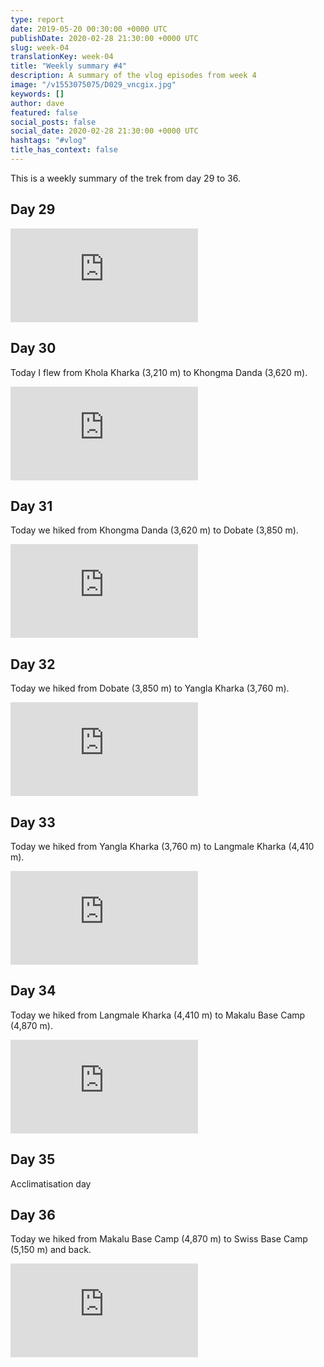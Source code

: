 ```yaml
---
type: report
date: 2019-05-20 00:30:00 +0000 UTC
publishDate: 2020-02-28 21:30:00 +0000 UTC
slug: week-04
translationKey: week-04
title: "Weekly summary #4"
description: A summary of the vlog episodes from week 4
image: "/v1553075075/D029_vncgix.jpg"
keywords: []
author: dave
featured: false
social_posts: false
social_date: 2020-02-28 21:30:00 +0000 UTC
hashtags: "#vlog"
title_has_context: false
---
```


This is a weekly summary of the trek from day 29 to 36.


## Day 29




<iframe class="youtube75" src="https://www.youtube.com/embed/TYq1Pcgg3Ao" frameborder="0" allow="accelerometer; autoplay; encrypted-media; gyroscope; picture-in-picture" allowfullscreen></iframe>


## Day 30


Today I flew from Khola Kharka (3,210 m) to Khongma Danda (3,620 m).

<iframe class="youtube75" src="https://www.youtube.com/embed/bcWvmnM5OAM" frameborder="0" allow="accelerometer; autoplay; encrypted-media; gyroscope; picture-in-picture" allowfullscreen></iframe>


## Day 31


Today we hiked from Khongma Danda (3,620 m) to Dobate (3,850 m).

<iframe class="youtube75" src="https://www.youtube.com/embed/W4N9L1LIDO4" frameborder="0" allow="accelerometer; autoplay; encrypted-media; gyroscope; picture-in-picture" allowfullscreen></iframe>


## Day 32


Today we hiked from Dobate (3,850 m) to Yangla Kharka (3,760 m).

<iframe class="youtube75" src="https://www.youtube.com/embed/HEsO_xwUu4Q" frameborder="0" allow="accelerometer; autoplay; encrypted-media; gyroscope; picture-in-picture" allowfullscreen></iframe>


## Day 33


Today we hiked from Yangla Kharka (3,760 m) to Langmale Kharka (4,410 m).

<iframe class="youtube75" src="https://www.youtube.com/embed/og0CchPzNdU" frameborder="0" allow="accelerometer; autoplay; encrypted-media; gyroscope; picture-in-picture" allowfullscreen></iframe>


## Day 34


Today we hiked from Langmale Kharka (4,410 m) to Makalu Base Camp (4,870 m).

<iframe class="youtube75" src="https://www.youtube.com/embed/Yxc-P05aA68" frameborder="0" allow="accelerometer; autoplay; encrypted-media; gyroscope; picture-in-picture" allowfullscreen></iframe>


## Day 35



Acclimatisation day



## Day 36


Today we hiked from Makalu Base Camp (4,870 m) to Swiss Base Camp (5,150 m) and back.

<iframe class="youtube75" src="https://www.youtube.com/embed/KYMvAWZfkQ8" frameborder="0" allow="accelerometer; autoplay; encrypted-media; gyroscope; picture-in-picture" allowfullscreen></iframe>


